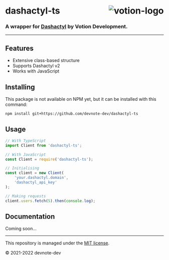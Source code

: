 <h1>dashactyl-ts<img align="right" src="https://avatars.githubusercontent.com/u/96547349?s=75&v=4" alt="votion-logo"></img></h1>
<h3>A wrapper for <a href="https://github.com/Votion-Development/Dashactyl-v2">Dashactyl</a> by Votion Development.</h3>

---

## Features
- Extensive class-based structure
- Supports Dashactyl v2
- Works with JavaScript

## Installing
This package is not available on NPM yet, but it can be installed with this command:
```
npm install git+https://github.com/devnote-dev/dashactyl-ts
```

## Usage
```ts
// With TypeScript
import Client from 'dashactyl-ts';

// With JavaScript
const Client = require('dashactyl-ts');

// Initialising
const client = new Client(
    'your.dashactyl.domain',
    'dashactyl_api_key'
);

// Making requests
client.users.fetch(5).then(console.log);
```

## Documentation
Coming soon...

---

This repository is managed under the [MIT license](https://github.com/devnote-dev/dashactyl-ts/blob/master/LICENSE).

© 2021-2022 devnote-dev
